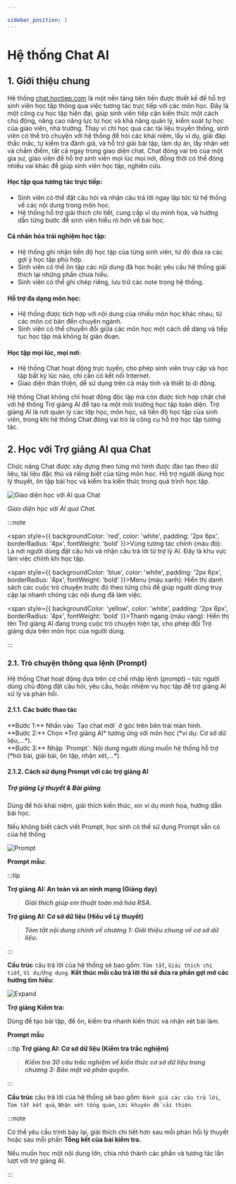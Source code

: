 ```yaml
---

sidebar_position: 1
---
```


# Hệ thống Chat AI

## 1. Giới thiệu chung
Hệ thống [chat.hoctiep.com](https://chat.hoctiep.com/) là một nền tảng tiên tiến được thiết kế để hỗ trợ sinh viên học tập thông qua việc tương tác trực tiếp với các môn học. Đây là một công cụ học tập hiện đại, giúp sinh viên tiếp cận kiến thức một cách chủ động, nâng cao năng lực tự học và khả năng quản lý, kiểm soát tự học của giáo viên, nhà trường. Thay vì chỉ học qua các tài liệu truyền thống, sinh viên có thể trò chuyện với hệ thống để hỏi các khái niệm, lấy ví dụ, giải đáp thắc mắc, tự kiểm tra đánh giá, và hỗ trợ giải bài tập, làm dự án, lấy nhận xét và chấm điểm, tất cả ngay trong giao diện chat. Chat đóng vai trò của một gia sư, giáo viên để hỗ trợ sinh viên mọi lúc mọi nơi, đồng thời có thể đóng nhiều vai khác để giúp sinh viên học tập, nghiên cứu.

#### Học tập qua tương tác trực tiếp:
- Sinh viên có thể đặt câu hỏi và nhận câu trả lời ngay lập tức từ hệ thống về các nội dung trong môn học.
- Hệ thống hỗ trợ giải thích chi tiết, cung cấp ví dụ minh họa, và hướng dẫn từng bước để sinh viên hiểu rõ hơn về bài học.


#### Cá nhân hóa trải nghiệm học tập:
- Hệ thống ghi nhận tiến độ học tập của từng sinh viên, từ đó đưa ra các gợi ý học tập phù hợp.
- Sinh viên có thể ôn tập các nội dung đã học hoặc yêu cầu hệ thống giải thích lại những phần chưa hiểu.
- Sinh viên có thể ghi chép riêng, lưu trữ các note trong hệ thống.

#### Hỗ trợ đa dạng môn học:
- Hệ thống được tích hợp với nội dung của nhiều môn học khác nhau, từ các môn cơ bản đến chuyên ngành.
- Sinh viên có thể chuyển đổi giữa các môn học một cách dễ dàng và tiếp tục học tập mà không bị gián đoạn.

#### Học tập mọi lúc, mọi nơi:
- Hệ thống Chat hoạt động trực tuyến, cho phép sinh viên truy cập và học tập bất kỳ lúc nào, chỉ cần có kết nối Internet.
- Giao diện thân thiện, dễ sử dụng trên cả máy tính và thiết bị di động.

Hệ thống Chat không chỉ hoạt động độc lập mà còn được tích hợp chặt chẽ với hệ thống Trợ giảng AI để tạo ra một môi trường học tập toàn diện. Trợ giảng AI là nơi quản lý các lớp học, môn học, và tiến độ học tập của sinh viên, trong khi hệ thống Chat đóng vai trò là công cụ hỗ trợ học tập tương tác.

## 2. Học với Trợ giảng AI qua Chat

Chức năng Chat được xây dựng theo từng mô hình được đào tạo theo dữ liệu, tài liệu đặc thù và riêng biệt của từng môn học. Hỗ trợ người dùng học lý thuyết, ôn tập bài học và kiểm tra kiến thức trong quá trình học tập.

![Giao diện học với AI qua Chat](/img/gif/manhinhchat.gif)

<p style={{ textAlign: 'center' }}>
  <em>Giao diện học với AI qua Chat.</em>
</p>

:::note

<span style={{ backgroundColor: 'red', color: 'white', padding: '2px 6px', borderRadius: '4px', fontWeight: 'bold' }}>Vùng tương tác chính (màu đỏ)</span>: Là nơi người dùng đặt câu hỏi và nhận câu trả lời từ trợ lý AI. Đây là khu vực làm việc chính khi học tập.

<span style={{ backgroundColor: 'blue', color: 'white', padding: '2px 6px', borderRadius: '4px', fontWeight: 'bold' }}>Menu (màu xanh)</span>: Hiển thị danh sách các cuộc trò chuyện trước đó theo từng chủ đề giúp người dùng truy cập lại nhanh chóng các nội dung đã làm việc.

<span style={{ backgroundColor: 'yellow', color: 'white', padding: '2px 6px', borderRadius: '4px', fontWeight: 'bold' }}>Thanh ngang (màu vàng)</span>: Hiển thị tên Trợ giảng AI đang trong cuộc trò chuyện hiện tại, cho phép đổi Trợ giảng dựa trên môn học của người dùng.

:::

### 2.1. Trò chuyện thông qua lệnh (Prompt)

Hệ thống Chat hoạt động dựa trên cơ chế nhập lệnh (prompt) – tức người dùng chủ động đặt câu hỏi, yêu cầu, hoặc nhiệm vụ học tập để trợ giảng AI xử lý và phản hồi.

#### 2.1.1. Các bước thao tác

<div className="step">**Bước 1:** Nhấn vào `Tạo chat mới` ở góc trên bên trái màn hình.</div>
<div className="step">**Bước 2:** Chọn *Trợ giảng AI* tương ứng với môn học (*ví dụ: Cơ sở dữ liệu,...*).</div>
<div className="step">**Bước 3:** Nhập `Prompt`: Nội dung người dùng muốn hệ thống hỗ trợ (*hỏi bài, giải bài, ôn tập, nhận xét,...*).</div>

#### 2.1.2. Cách sử dụng Prompt với các trợ giảng AI

##### Trợ giảng Lý thuyết & Bài giảng

Dùng để hỏi khái niệm, giải thích kiến thức, xin ví dụ minh họa, hướng dẫn bài học.

Nếu không biết cách viết Prompt, học sinh có thể sử dụng Prompt sẵn có của hệ thống

![Prompt](/img/png/prompt.png)

**Prompt mẫu:**

:::tip

**Trợ giảng AI: An toàn và an ninh mạng (Giảng dạy)**
> ***Giải thích giúp em thuật toán mã hóa RSA.***

**Trợ giảng AI: Cơ sở dữ liệu (Hiểu về Lý thuyết)**
> ***Tóm tắt nội dung chính về chương 1: Giới thiệu chung về cơ sở dữ liệu.***

:::

**Cấu trúc** câu trả lời của hệ thống sẽ bao gồm: `Tóm tắt`, `Giải thích chi tiết`, `Ví dụ/Ứng dụng`. **Kết thúc mỗi câu trả lời thì sẽ đưa ra phần gợi mở các hướng tìm hiểu**:

![Expand](/img/png/expand.png)

**Trợ giảng Kiểm tra:**

Dùng để tạo bài tập, đề ôn, kiểm tra nhanh kiến thức và nhận xét bài làm.

**Prompt mẫu**

:::tip
**Trợ giảng AI: Cơ sở dữ liệu (Kiểm tra trắc nghiệm)**
> ***Kiểm tra 30 câu trắc nghiệm về kiến thức cơ sở dữ liệu trong chương 3: Bảo mật và phân quyền.***

:::

**Cấu trúc** câu trả lời của hệ thống sẽ bao gồm: `Đánh giá các câu trả lời`, `Tóm tắt kết quả`, `Nhận xét tổng quan`, `Lời khuyên để cải thiện`.

:::note

Có thể yêu cầu trình bày lại, giải thích chi tiết hơn sau mỗi phản hồi lý thuyết hoặc sau mỗi phần **Tổng kết của bài kiểm tra.**

Nếu muốn học một nội dung lớn, chia nhỏ thành các phần và tương tác lần lượt với trợ giảng AI.

:::
